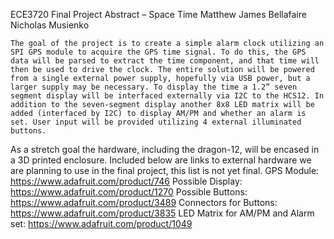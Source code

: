 ECE3720 Final Project Abstract – Space Time 
Matthew James Bellafaire
Nicholas Musienko

	The goal of the project is to create a simple alarm clock utilizing an SPI GPS module to acquire the GPS time signal. To do this, the GPS data will be parsed to extract the time component, and that time will then be used to drive the clock. The entire solution will be powered from a single external power supply, hopefully via USB power, but a larger supply may be necessary. To display the time a 1.2” seven segment display will be interfaced externally via I2C to the HCS12. In addition to the seven-segment display another 8x8 LED matrix will be added (interfaced by I2C) to display AM/PM and whether an alarm is set. User input will be provided utilizing 4 external illuminated buttons. 
As a stretch goal the hardware, including the dragon-12, will be encased in a 3D printed enclosure.  Included below are links to external hardware we are planning to use in the final project, this list is not yet final.
GPS Module: https://www.adafruit.com/product/746
Possible Display: https://www.adafruit.com/product/1270
Possible Buttons: https://www.adafruit.com/product/3489
Connectors for Buttons: https://www.adafruit.com/product/3835
LED Matrix for AM/PM and Alarm set: https://www.adafruit.com/product/1049 

